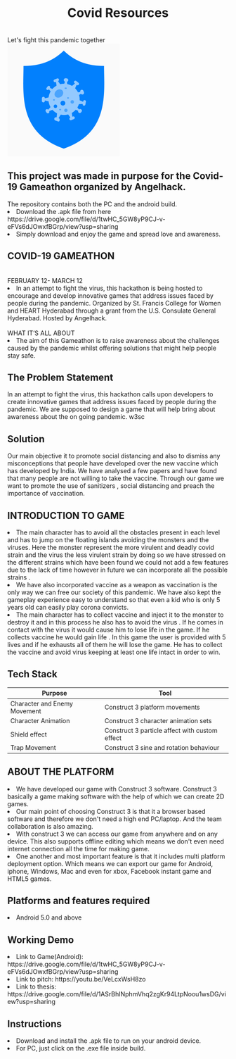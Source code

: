 <!DOCTYPE html>
<html>
<body>
<h1 align="center"> Covid Resources </h1> 
<br>Let's fight this pandemic together</br>
  
<img src="https://github.com/Abhi6722/covid_resources/blob/main/logo/Icon.png" width="256" height="256" align="centre"> 




<h2 align="left"> This project was made in purpose for the Covid-19 Gameathon organized by Angelhack. </h2>  
The repository contains both the PC and the android build.
<li>Download the .apk file from here https://drive.google.com/file/d/1twHC_5GW8yP9CJ-v-eFVs6dJOwxfBGrp/view?usp=sharing <br></li>
<li>Simply download and enjoy the game and spread love and awareness.<br></li>

<h2 align="left"> COVID-19 GAMEATHON </h2> </br>
FEBRUARY 12- MARCH 12
<li>In an attempt to fight the virus, this hackathon is being hosted to encourage and develop innovative games that address issues faced by people during the pandemic. Organized by St. Francis College for Women and HEART Hyderabad through a grant from the U.S. Consulate General Hyderabad. Hosted by Angelhack. </li>
</br>
WHAT IT’S ALL ABOUT
<li>The aim of this Gameathon is to raise awareness about the challenges caused by the pandemic whilst offering solutions that might help people stay safe.</li>

<h2 align="left"> The Problem Statement </h2>  
In an attempt to fight the virus, this hackathon calls upon developers to create innovative games that address issues faced by people during the pandemic. We are supposed to design a game that will help bring about awareness about the on going pandemic.
w3sc

<h2 align="left"> Solution </h2>  
Our main objective it to promote social distancing and also to dismiss any misconceptions that people have developed over the new vaccine which has developed by India. We have analysed a few papers and have found that many people are not willing to take the vaccine. Through our game we want to promote the use of sanitizers , social distancing and preach the importance of vaccination.


<h2 align="left"> INTRODUCTION TO GAME </h2>  

<li>The main character has to avoid all the obstacles present in each level and has to jump on the floating islands  avoiding  the monsters and the viruses. Here the monster represent the more virulent and  deadly  covid strain and the virus the less virulent strain by doing so we have stressed on the different strains which have been found we could not add a few features due to the lack of time however in future we can incorporate all the possible strains .</li>
<li>We have also incorporated vaccine as a weapon as vaccination is the only way we can free our society of this pandemic. We have also kept the gameplay experience easy to understand so that even a kid who is only 5 years old can easily play corona convicts.</li>
<li>The main character has to collect vaccine and inject it to the monster to destroy it and in this process he also has to avoid the virus . If he comes in contact with the virus it would cause him to lose life in the game. If he collects vaccine he would gain life . In this game the user is provided with 5 lives and if he exhausts all of them he will lose the game. He has to collect the vaccine and avoid virus keeping at least one life intact in order to win.</li>

<h2 align="left"> Tech Stack </h2>  

Purpose | Tool
------- | -------
Character and Enemy Movement | Construct 3 platform movements
Character Animation  | Construct 3 character animation sets
Shield effect |  Construct 3 particle affect with custom effect 
Trap Movement | Construct 3 sine and rotation behaviour


<h2 align="left"> ABOUT THE PLATFORM </h2>  
<li>We have developed our game with Construct 3 software. Construct 3 basically a game making software with the help of which we can create 2D games. <br></li>
<li>Our main point of choosing Construct 3 is that it a browser based software and therefore we don't need a high end PC/laptop. And the team collaboration is also amazing. <br></li>
<li>With construct 3 we can access our game from anywhere and on any device. This also supports offline editing which means we don't even need internet connection all the time for making game. <br></li>
<li>One another and most important feature is that it includes multi platform deployment option. Which means we can export our game for Android, iphone, Windows, Mac and even for xbox, Facebook instant game and HTML5 games. <br></li>


<h2 align="left"> Platforms and features required</h2>  
<li>Android 5.0 and above <br></li>


<h2 align="left"> Working Demo </h2>  
<li>Link to Game(Android): https://drive.google.com/file/d/1twHC_5GW8yP9CJ-v-eFVs6dJOwxfBGrp/view?usp=sharing <br></li>
<li>Link to pitch: https://youtu.be/VeLcxWsH8zo <br></li>
<li>Link to thesis: https://drive.google.com/file/d/1ASrBhINphmVhq2zgKr94LtpNoou1wsDG/view?usp=sharing <br></li>



<h2 align="left"> Instructions </h2>  
<li>Download and install the .apk file to run on your android device.<br></li>
<li>For PC, just click on the .exe file inside build.<br></li>

</body>
</html>
